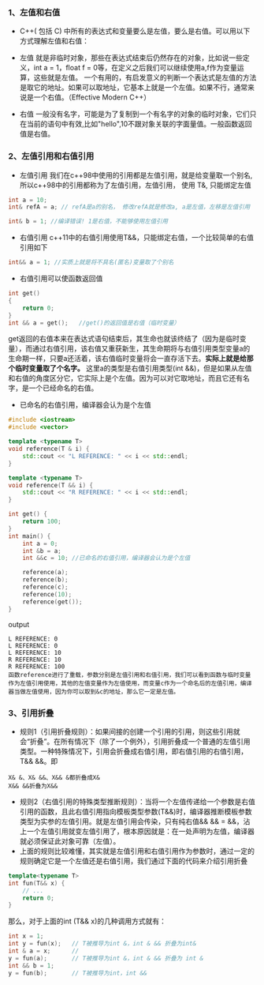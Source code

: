 ### 1、左值和右值
- C++( 包括 C) 中所有的表达式和变量要么是左值，要么是右值。可以用以下方式理解左值和右值：

- 左值
就是非临时对象，那些在表达式结束后仍然存在的对象，比如说一些定义，int a = 1，float f = 0等，在定义之后我们可以继续使用a,f作为变量运算，这些就是左值。
一个有用的，有启发意义的判断一个表达式是左值的方法是取它的地址。如果可以取地址，它基本上就是一个左值。如果不行，通常来说是一个右值。（Effective Modern C++）
- 右值
一般没有名字，可能是为了复制到一个有名字的对象的临时对象，它们只在当前的语句中有效,比如"hello",10不跟对象关联的字面量值。一般函数返回值是右值。

### 2、左值引用和右值引用
- 左值引用 我们在c++98中使用的引用都是左值引用，就是给变量取一个别名,所以c++98中的引用都称为了左值引用，左值引用， 使用 T&, 只能绑定左值
``` cpp
int a = 10; 
int& refA = a; // refA是a的别名， 修改refA就是修改a, a是左值，左移是左值引用

int& b = 1; //编译错误! 1是右值，不能够使用左值引用
```
- 右值引用 c++11中的右值引用使用T&&，只能绑定右值，一个比较简单的右值引用如下
```cpp
int&& a = 1; //实质上就是将不具名(匿名)变量取了个别名
```
- 右值引用可以使函数返回值
```cpp
int get()
{
    return 0;
}
int && a = get();   //get()的返回值是右值（临时变量）
```
get返回的右值本来在表达式语句结束后，其生命也就该终结了（因为是临时变量），而通过右值引用，该右值又重获新生，其生命期将与右值引用类型变量a的生命期一样，只要a还活着，该右值临时变量将会一直存活下去。**实际上就是给那个临时变量取了个名字。**
这里a的类型是右值引用类型(int &&)，但是如果从左值和右值的角度区分它，它实际上是个左值。因为可以对它取地址，而且它还有名字，是一个已经命名的右值。
- 已命名的右值引用，编译器会认为是个左值

```cpp
#include <iostream>
#include <vector>

template <typename T>
void reference(T & i) {
    std::cout << "L REFERENCE: " << i << std::endl;
}

template <typename T>
void reference(T && i) {
    std::cout << "R REFERENCE: " << i << std::endl;
}

int get() {
    return 100;
}
int main() {
    int a = 0;
    int &b = a;
    int &&c = 10; //已命名的右值引用，编译器会认为是个左值

    reference(a);
    reference(b);
    reference(c);
    reference(10);
    reference(get());
}
```
output
```
L REFERENCE: 0
L REFERENCE: 0
L REFERENCE: 10
R REFERENCE: 10
R REFERENCE: 100
函数reference进行了重载，参数分别是左值引用和右值引用，我们可以看到函数与临时变量作为左值引用使用，其他的左值变量作为左值使用，而变量c作为一个命名后的左值引用，编译器当做左值使用，因为你可以取到&c的地址，那么它一定是左值。
```

### 3、引用折叠

- 规则1（引用折叠规则）：如果间接的创建一个引用的引用，则这些引用就会“折叠”。在所有情况下（除了一个例外），引用折叠成一个普通的左值引用类型。一种特殊情况下，引用会折叠成右值引用，即右值引用的右值引用， T&& &&。即
```
X& &、X& &&、X&& &都折叠成X&
X&& &&折叠为X&&
```

- 规则2（右值引用的特殊类型推断规则）：当将一个左值传递给一个参数是右值引用的函数，且此右值引用指向模板类型参数(T&&)时，编译器推断模板参数类型为实参的左值引用。就是左值引用会传染，只有纯右值&& && = &&，沾上一个左值引用就变左值引用了，根本原因就是：在一处声明为左值，编译器就必须保证此对象可靠（左值）。
- 上面的规则比较难懂，其实就是左值引用和右值引用作为参数时，通过一定的规则确定它是一个左值还是右值引用，我们通过下面的代码来介绍引用折叠

```cpp
template<typename T>
int fun(T&& x) {
    // ...
    return 0;
}
```
那么，对于上面的int (T&& x)的几种调用方式就有：

```cpp
int x = 1;
int y = fun(x);   // T被推导为int &，int & && 折叠为int&
int & a = x;      // 
y = fun(a);       // T被推导为int &，int & && 折叠为 int &
int && b = 1; 
y = fun(b);       // T被推导为int，int && 
```